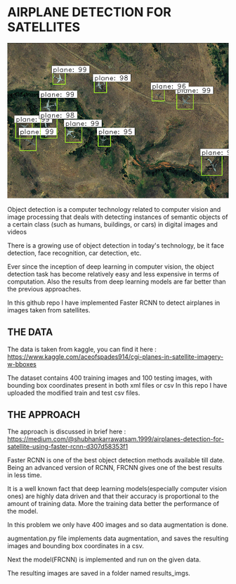 # AIRPLANE DETECTION FOR SATELLITES

![](img1.png)

Object detection is a computer technology related to computer vision and image processing that deals with detecting instances of semantic objects of a certain class (such as humans, buildings, or cars) in digital images and videos

There is a growing use of object detection in today's technology, be it face detection, face recognition, car detection, etc.

Ever since the inception of deep learning in computer vision, the object detection task has become relatively easy and less expensive in terms of computation.
Also the results from deep learning models are far better than the previous approaches.

In this github repo I have implemented Faster RCNN to detect airplanes in images taken from satellites.

## THE DATA
The data is taken from kaggle, you can find it here : https://www.kaggle.com/aceofspades914/cgi-planes-in-satellite-imagery-w-bboxes

The dataset contains 400 training images and 100 testing images, with bounding box coordinates present in both xml files or csv
In this repo I have uploaded the modified train and test csv files.

## THE APPROACH

The approach is discussed in brief here : https://medium.com/@shubhankarrawatsam.1999/airplanes-detection-for-satellite-using-faster-rcnn-d307d58353f1

Faster RCNN is one of the best object detection methods available till date.
Being an advanced version of RCNN, FRCNN gives one of the best results in less time.

It is a well known fact that deep learning models(especially computer vision ones) are highly data driven and that their accuracy is proportional to the amount of training data.
More the training data better the performance of the model.

In this problem we only have 400 images and so data augmentation is done.

augmentation.py file implements data augmentation, and saves the resulting images and bounding box coordinates in a csv.

Next the model(FRCNN) is implemented and run on the given data.

The resulting images are saved in a folder named results_imgs.
